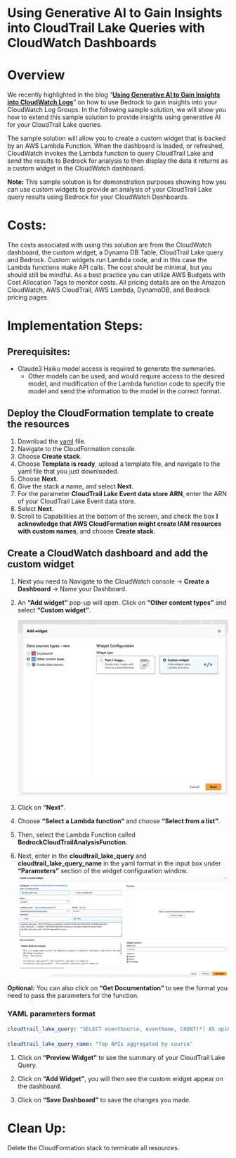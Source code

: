# Using Generative AI to Gain Insights into CloudTrail Lake Queries with CloudWatch Dashboards

# Overview
We recently highlighted in the blog “[**Using Generative AI to Gain Insights into CloudWatch Logs**](https://aws.amazon.com/blogs/mt/using-generative-ai-to-gain-insights-into-cloudwatch-logs/)” on how to use Bedrock to gain insights into your CloudWatch Log Groups.  In the following sample solution, we will show you how to extend this sample solution to provide insights using generative AI for your CloudTrail Lake queries.
 
The sample solution will allow you to create a custom widget that is backed by an AWS Lambda Function. When the dashboard is loaded, or refreshed, CloudWatch invokes the Lambda function to query CloudTrail Lake and send the results to Bedrock for analysis to then display the data it returns as a custom widget in the CloudWatch dashboard.
 
**Note:** This sample solution is for demonstration purposes showing how you can use custom widgets to provide an analysis of your CloudTrail Lake query results using Bedrock for your CloudWatch Dashboards.

# Costs:

The costs associated with using this solution are from the CloudWatch dashboard, the custom widget, a Dynamo DB Table, CloudTrail Lake query and Bedrock. Custom widgets run Lambda code, and in this case the Lambda functions make API calls. The cost should be minimal, but you should still be mindful. As a best practice you can utilize AWS Budgets with Cost Allocation Tags to monitor costs. All pricing details are on the Amazon CloudWatch, AWS CloudTrail, AWS Lambda, DynamoDB, and Bedrock pricing pages.

# Implementation Steps:
## Prerequisites:
*   Claude3 Haiku model access is required to generate the summaries.
    -   Other models can be used, and would require access to the desired model, and modification of the Lambda function code to specify the model and send the information to the model in the correct format.

## Deploy the CloudFormation template to create the resources

1.  Download the [yaml](./cfn/cfn_cloudtrail_lake_analysis.yaml) file.
1.  Navigate to the CloudFormation console.
1.  Choose **Create stack**.
1.  Choose **Template is ready**, upload a template file, and navigate to the yaml file that you just downloaded.
1.  Choose **Next**.
1.  Give the stack a name, and select **Next**.
1.  For the parameter **CloudTrail Lake Event data store ARN**, enter the ARN of your CloudTrail Lake Event data store.
1.  Select **Next**.
1.  Scroll to Capabilities at the bottom of the screen, and check the box **I acknowledge that AWS CloudFormation might create IAM resources with custom names**, and choose **Create stack**.

## Create a CloudWatch dashboard and add the custom widget

1.  Next you need to Navigate to the CloudWatch console → **Create a Dashboard** -> Name your Dashboard.
1.  An **“Add widget”** pop-up will open. Click on **“Other content types”** and select **“Custom widget”**. 

    ![Widget Selection Menu](./images/widget_selection_staging.jpg)

1.  Click on **“Next”**.
1.  Choose **“Select a Lambda function“** and choose **“Select from a list”**.
1.  Then, select the Lambda Function called **BedrockCloudTrailAnalysisFunction**.
1.  Next, enter in the **cloudtrail_lake_query** and **cloudtrail_lake_query_name** in the yaml format in the input box under **“Parameters”** section of the widget configuration window.
    ![Completed Widget Configuration](./images/widget-config.png)

**Optional:** You can also click on **“Get Documentation”** to see the format you need to pass the parameters for the function.

### YAML parameters format

```yaml
cloudtrail_lake_query: "SELECT eventSource, eventName, COUNT(*) AS apiCount FROM $EDS_ID WHERE eventTime > DATE_ADD('week', -1, CURRENT_TIMESTAMP) GROUP BY eventSource, eventName ORDER BY apiCount DESC"

cloudtrail_lake_query_name: "Top APIs aggregated by source"
```

1.  Click on **“Preview Widget”** to see the summary of your CloudTrail Lake Query.

1.  Click on **“Add Widget”**, you will then see the custom widget appear on the dashboard.

1.  Click on **“Save Dashboard”** to save the changes you made.

#   Clean Up:

Delete the CloudFormation stack to terminate all resources.
